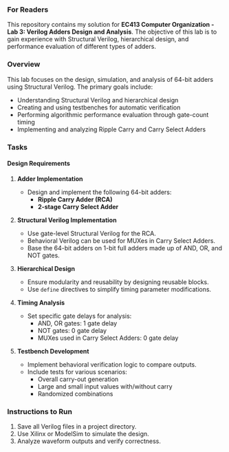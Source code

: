 ### For Readers

This repository contains my solution for **EC413 Computer Organization - Lab 3: Verilog Adders Design and Analysis**. The objective of this lab is to gain experience with Structural Verilog, hierarchical design, and performance evaluation of different types of adders.

### Overview

This lab focuses on the design, simulation, and analysis of 64-bit adders using Structural Verilog. The primary goals include:
- Understanding Structural Verilog and hierarchical design
- Creating and using testbenches for automatic verification
- Performing algorithmic performance evaluation through gate-count timing
- Implementing and analyzing Ripple Carry and Carry Select Adders

### Tasks

#### Design Requirements
1. **Adder Implementation**
   - Design and implement the following 64-bit adders:
     - **Ripple Carry Adder (RCA)**
     - **2-stage Carry Select Adder**

2. **Structural Verilog Implementation**
   - Use gate-level Structural Verilog for the RCA.
   - Behavioral Verilog can be used for MUXes in Carry Select Adders.
   - Base the 64-bit adders on 1-bit full adders made up of AND, OR, and NOT gates.

3. **Hierarchical Design**
   - Ensure modularity and reusability by designing reusable blocks.
   - Use `define` directives to simplify timing parameter modifications.

4. **Timing Analysis**
   - Set specific gate delays for analysis:
     - AND, OR gates: 1 gate delay
     - NOT gates: 0 gate delay
     - MUXes used in Carry Select Adders: 0 gate delay

5. **Testbench Development**
   - Implement behavioral verification logic to compare outputs.
   - Include tests for various scenarios:
     - Overall carry-out generation
     - Large and small input values with/without carry
     - Randomized combinations

### Instructions to Run
1. Save all Verilog files in a project directory.
2. Use Xilinx or ModelSim to simulate the design.
3. Analyze waveform outputs and verify correctness.
